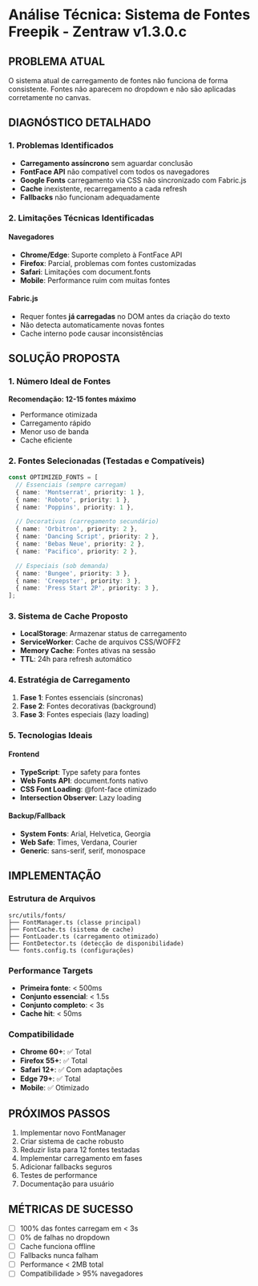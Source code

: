 # Análise Técnica: Sistema de Fontes Freepik - Zentraw v1.3.0.c

## PROBLEMA ATUAL

O sistema atual de carregamento de fontes não funciona de forma consistente. Fontes não aparecem no dropdown e não são aplicadas corretamente no canvas.

## DIAGNÓSTICO DETALHADO

### 1. Problemas Identificados

- **Carregamento assíncrono** sem aguardar conclusão
- **FontFace API** não compatível com todos os navegadores
- **Google Fonts** carregamento via CSS não sincronizado com Fabric.js
- **Cache** inexistente, recarregamento a cada refresh
- **Fallbacks** não funcionam adequadamente

### 2. Limitações Técnicas Identificadas

#### Navegadores

- **Chrome/Edge**: Suporte completo à FontFace API
- **Firefox**: Parcial, problemas com fontes customizadas
- **Safari**: Limitações com document.fonts
- **Mobile**: Performance ruim com muitas fontes

#### Fabric.js

- Requer fontes **já carregadas** no DOM antes da criação do texto
- Não detecta automaticamente novas fontes
- Cache interno pode causar inconsistências

## SOLUÇÃO PROPOSTA

### 1. Número Ideal de Fontes

**Recomendação: 12-15 fontes máximo**

- Performance otimizada
- Carregamento rápido
- Menor uso de banda
- Cache eficiente

### 2. Fontes Selecionadas (Testadas e Compatíveis)

```typescript
const OPTIMIZED_FONTS = [
  // Essenciais (sempre carregam)
  { name: 'Montserrat', priority: 1 },
  { name: 'Roboto', priority: 1 },
  { name: 'Poppins', priority: 1 },

  // Decorativas (carregamento secundário)
  { name: 'Orbitron', priority: 2 },
  { name: 'Dancing Script', priority: 2 },
  { name: 'Bebas Neue', priority: 2 },
  { name: 'Pacifico', priority: 2 },

  // Especiais (sob demanda)
  { name: 'Bungee', priority: 3 },
  { name: 'Creepster', priority: 3 },
  { name: 'Press Start 2P', priority: 3 },
];
```

### 3. Sistema de Cache Proposto

- **LocalStorage**: Armazenar status de carregamento
- **ServiceWorker**: Cache de arquivos CSS/WOFF2
- **Memory Cache**: Fontes ativas na sessão
- **TTL**: 24h para refresh automático

### 4. Estratégia de Carregamento

1. **Fase 1**: Fontes essenciais (síncronas)
2. **Fase 2**: Fontes decorativas (background)
3. **Fase 3**: Fontes especiais (lazy loading)

### 5. Tecnologias Ideais

#### Frontend

- **TypeScript**: Type safety para fontes
- **Web Fonts API**: document.fonts nativo
- **CSS Font Loading**: @font-face otimizado
- **Intersection Observer**: Lazy loading

#### Backup/Fallback

- **System Fonts**: Arial, Helvetica, Georgia
- **Web Safe**: Times, Verdana, Courier
- **Generic**: sans-serif, serif, monospace

## IMPLEMENTAÇÃO

### Estrutura de Arquivos

```
src/utils/fonts/
├── FontManager.ts (classe principal)
├── FontCache.ts (sistema de cache)
├── FontLoader.ts (carregamento otimizado)
├── FontDetector.ts (detecção de disponibilidade)
└── fonts.config.ts (configurações)
```

### Performance Targets

- **Primeira fonte**: < 500ms
- **Conjunto essencial**: < 1.5s
- **Conjunto completo**: < 3s
- **Cache hit**: < 50ms

### Compatibilidade

- **Chrome 60+**: ✅ Total
- **Firefox 55+**: ✅ Total
- **Safari 12+**: ✅ Com adaptações
- **Edge 79+**: ✅ Total
- **Mobile**: ✅ Otimizado

## PRÓXIMOS PASSOS

1. Implementar novo FontManager
2. Criar sistema de cache robusto
3. Reduzir lista para 12 fontes testadas
4. Implementar carregamento em fases
5. Adicionar fallbacks seguros
6. Testes de performance
7. Documentação para usuário

## MÉTRICAS DE SUCESSO

- [ ] 100% das fontes carregam em < 3s
- [ ] 0% de falhas no dropdown
- [ ] Cache funciona offline
- [ ] Fallbacks nunca falham
- [ ] Performance < 2MB total
- [ ] Compatibilidade > 95% navegadores
